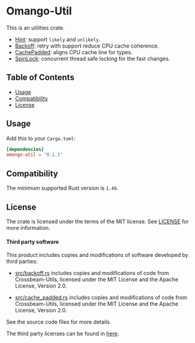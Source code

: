 # Omango-Util

This is an utilities crate.<br />

- [Hint](src/hint.rs): support `likely` and `unlikely`.
- [Backoff](src/backoff.rs): retry with support reduce CPU cache coherence.
- [CachePadded](src/cache_padded.rs): aligns CPU cache line for types.
- [SpinLock](src/lock.rs): concurrent thread safe locking for the fast changes.

## Table of Contents

- [Usage](#usage)
- [Compatibility](#compatibility)
- [License](#license)

## Usage

Add this to your `Cargo.toml`:
```toml
[dependencies]
omango-util = "0.1.1"
```

## Compatibility

The minimum supported Rust version is `1.49`.

## License

The crate is licensed under the terms of the MIT
license. See [LICENSE](LICENSE) for more information.

#### Third party software

This product includes copies and modifications of software developed by third parties:

* [src/backoff.rs](src/backoff.rs) includes copies and modifications of code from Crossbeam-Utils,
  licensed under the MIT License and the Apache License, Version 2.0.

* [src/cache_padded.rs](src/cache_padded.rs) includes copies and modifications of code from Crossbeam-Utils,
  licensed under the MIT License and the Apache License, Version 2.0.

See the source code files for more details.

The third party licenses can be found in [here](https://github.com/crossbeam-rs/crossbeam/tree/master/crossbeam-utils#LICENSE).
